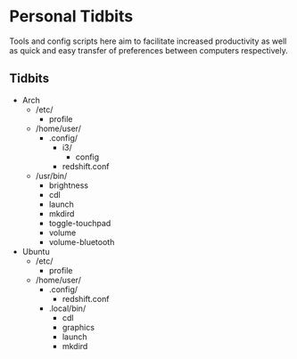 # Personal Tidbits
Tools and config scripts here aim to facilitate increased productivity as well as quick and easy transfer of preferences between computers respectively.

## Tidbits
* Arch
  * /etc/
    * profile
  * /home/user/
    * .config/
      * i3/
        * config
      * redshift.conf
  * /usr/bin/
    * brightness
    * cdl
    * launch
    * mkdird
    * toggle-touchpad
    * volume
    * volume-bluetooth
* Ubuntu
  * /etc/
    * profile
  * /home/user/
    * .config/
      * redshift.conf
    * .local/bin/
      * cdl
      * graphics
      * launch
      * mkdird
